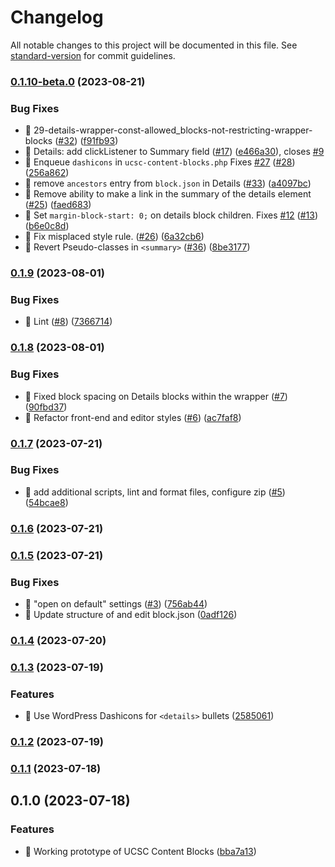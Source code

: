# Changelog

All notable changes to this project will be documented in this file. See [standard-version](https://github.com/conventional-changelog/standard-version) for commit guidelines.

### [0.1.10-beta.0](https://github.com/ucsc/ucsc-content-blocks/compare/v0.1.9...v0.1.10-beta.0) (2023-08-21)


### Bug Fixes

* :bug: 29-details-wrapper-const-allowed_blocks-not-restricting-wrapper-blocks ([#32](https://github.com/ucsc/ucsc-content-blocks/issues/32)) ([f91fb93](https://github.com/ucsc/ucsc-content-blocks/commit/f91fb935ed0fcc19f1bbed05cf739938e2e443f0))
* :bug: Details: add clickListener to Summary field  ([#17](https://github.com/ucsc/ucsc-content-blocks/issues/17)) ([e466a30](https://github.com/ucsc/ucsc-content-blocks/commit/e466a303b3cec3d40641b101d734f57f5a7b8bfc)), closes [#9](https://github.com/ucsc/ucsc-content-blocks/issues/9)
* :bug: Enqueue `dashicons` in `ucsc-content-blocks.php` Fixes [#27](https://github.com/ucsc/ucsc-content-blocks/issues/27) ([#28](https://github.com/ucsc/ucsc-content-blocks/issues/28)) ([256a862](https://github.com/ucsc/ucsc-content-blocks/commit/256a86263688e960a6b52ec5864a391f3b3a27cd))
* :bug: remove `ancestors` entry from `block.json` in Details ([#33](https://github.com/ucsc/ucsc-content-blocks/issues/33)) ([a4097bc](https://github.com/ucsc/ucsc-content-blocks/commit/a4097bc29393beae9f395c919d3cd8459db06ef6))
* :bug: Remove ability to make a link in the summary of the details element ([#25](https://github.com/ucsc/ucsc-content-blocks/issues/25)) ([faed683](https://github.com/ucsc/ucsc-content-blocks/commit/faed683331715485123f661e4a867381427aef68))
* :bug: Set `margin-block-start: 0;` on details block children. Fixes [#12](https://github.com/ucsc/ucsc-content-blocks/issues/12) ([#13](https://github.com/ucsc/ucsc-content-blocks/issues/13)) ([b6e0c8d](https://github.com/ucsc/ucsc-content-blocks/commit/b6e0c8d4163c0051310dff6142a04be24fb00626))
* :lipstick: Fix misplaced style rule. ([#26](https://github.com/ucsc/ucsc-content-blocks/issues/26)) ([6a32cb6](https://github.com/ucsc/ucsc-content-blocks/commit/6a32cb6bd5c07f80390321920645824f311e4c5e))
* :lipstick: Revert Pseudo-classes in `<summary>` ([#36](https://github.com/ucsc/ucsc-content-blocks/issues/36)) ([8be3177](https://github.com/ucsc/ucsc-content-blocks/commit/8be317722cc7e747d9f772fcd6e25f3bab373772))

### [0.1.9](https://github.com/ucsc/ucsc-content-blocks/compare/v0.1.8...v0.1.9) (2023-08-01)


### Bug Fixes

* 🔧 Lint  ([#8](https://github.com/ucsc/ucsc-content-blocks/issues/8)) ([7366714](https://github.com/ucsc/ucsc-content-blocks/commit/73667146d8e84c1c9e812494efd8a8bf09d4af64))

### [0.1.8](https://github.com/ucsc/ucsc-content-blocks/compare/v0.1.7...v0.1.8) (2023-08-01)


### Bug Fixes

* :lipstick: Fixed block spacing on Details blocks within the wrapper ([#7](https://github.com/ucsc/ucsc-content-blocks/issues/7)) ([90fbd37](https://github.com/ucsc/ucsc-content-blocks/commit/90fbd37a0bd81a602688e6d3a8b2d94ced39222d))
* 💄 Refactor front-end and editor styles ([#6](https://github.com/ucsc/ucsc-content-blocks/issues/6)) ([ac7faf8](https://github.com/ucsc/ucsc-content-blocks/commit/ac7faf805425779573dded31ec68c2092c38671f))

### [0.1.7](https://github.com/ucsc/ucsc-content-blocks/compare/v0.1.6...v0.1.7) (2023-07-21)


### Bug Fixes

* 🚨 add additional scripts, lint and format files, configure zip ([#5](https://github.com/ucsc/ucsc-content-blocks/issues/5)) ([54bcae8](https://github.com/ucsc/ucsc-content-blocks/commit/54bcae8028a01599e9a37085e7db9c551e0a4c44))

### [0.1.6](https://github.com/ucsc/ucsc-content-blocks/compare/v0.1.5...v0.1.6) (2023-07-21)

### [0.1.5](https://github.com/ucsc/ucsc-content-blocks/compare/v0.1.4...v0.1.5) (2023-07-21)


### Bug Fixes

* :bug: "open on default" settings ([#3](https://github.com/ucsc/ucsc-content-blocks/issues/3)) ([756ab44](https://github.com/ucsc/ucsc-content-blocks/commit/756ab443a67ea3a579d6e7c969f6078916dbb837))
* :memo: Update structure of <InspectorControls> and edit block.json ([0adf126](https://github.com/ucsc/ucsc-content-blocks/commit/0adf1265b74bc78e9f6e92fb53d0fb2ea25355f2))

### [0.1.4](https://github.com/ucsc/ucsc-content-blocks/compare/v0.1.3...v0.1.4) (2023-07-20)

### [0.1.3](https://github.com/ucsc/ucsc-content-blocks/compare/v0.1.2...v0.1.3) (2023-07-19)


### Features

* :art: Use WordPress Dashicons for `<details>` bullets ([2585061](https://github.com/ucsc/ucsc-content-blocks/commit/2585061e4dc250756c3571ae066e8a093ecc094d))

### [0.1.2](https://github.com/ucsc/ucsc-content-blocks/compare/v0.1.1...v0.1.2) (2023-07-19)

### [0.1.1](https://github.com/ucsc/ucsc-content-blocks/compare/v0.1.0...v0.1.1) (2023-07-18)

## 0.1.0 (2023-07-18)


### Features

* :tada: Working prototype of UCSC Content Blocks ([bba7a13](https://github.com/ucsc/ucsc-content-blocks/commit/bba7a139a56824e51926473b7c1f1fca88dab68a))
